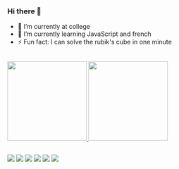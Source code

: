 ### Hi there 👋

- 🔭 I’m currently at college
- 🌱 I’m currently learning JavaScript and french
- ⚡ Fun fact: I can solve the rubik's cube in one minute
##
 <div>
  <a href="https://github.com/rafaballerini">
  <img height="180em" src="https://github-readme-stats.vercel.app/api?username=RobertoGarrahan&theme=blue-green"/>
  <img height="180em" src="https://github-readme-stats.vercel.app/api/top-langs/?username=RobertoGarrahan&theme=blue-green"/>
</div>
  
  ##
  
  <div>
  <a href="https://instagram.com/robertogarrahan" target="_blank"><img src="https://img.shields.io/badge/-Instagram-%23E4405F?style=for-the-badge&logo=instagram&logoColor=white" target="_blank"></a>
 <a href="https://discord.gg/DJYsDeUDqz" target="_blank"><img src="https://img.shields.io/badge/Discord-7289DA?style=for-the-badge&logo=discord&logoColor=white" target="_blank"></a> 
  <a href = "mailto:robertogarrahan@gmail.com"><img src="https://img.shields.io/badge/-Gmail-%23333?style=for-the-badge&logo=gmail&logoColor=white" target="_blank"></a>
  <a href="https://www.linkedin.com/in/robertogarrahan" target="_blank"><img src="https://img.shields.io/badge/-LinkedIn-%230077B5?style=for-the-badge&logo=linkedin&logoColor=white" target="_blank"></a>
  <a href = "https://steamcommunity.com/id/roberto_go93/"><img src="https://img.shields.io/badge/Steam-000000?style=for-the-badge&logo=steam&logoColor=white" target="_blank"></a>
  <a href = "https://open.spotify.com/playlist/1PDs7aJGPqUgLX4eQPszn6?si=be9207568fa046e2"><img src="https://img.shields.io/badge/Spotify-1ED760?&style=for-the-badge&logo=spotify&logoColor=white"></a>
</div>
  
  

